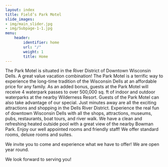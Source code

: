 ```yaml
---
layout: index
title: Field’s Park Motel
slide_images:
- img/main_slider.jpg
- img/Subpage-1-1.jpg
menu:
    header:
        identifier: home
        url: "/"
        weight: 1
        title: Home
---
```


The Park Motel is situated in the River District of Downtown Wisconsin Dells. A great value vacation combination! The Park Motel is a terrific way to experience the long-time tradition of the Wisconsin Dells at an affordable price for any family. As an added bonus, guests at the Park Motel will receive 4 waterpark passes to over 500,000 sq. ft of indoor and outdoor waterparks at the nearby Wilderness Resort. Guests of the Park Motel can also take advantage of our special. Just minutes away are all the exciting attractions and shopping in the Dells River District. Experience the real fun of downtown Wisconsin Dells with all the shops, attractions, museums, pubs, restaurants, boat tours, and river walk. We have a clean and refreshing heated outside pool with a great view of the nearby Bowman Park. Enjoy our well appointed rooms and friendly staff! We offer standard rooms, deluxe rooms and suites.

We invite you to come and experience what we have to offer! We are open year round.

We look forward to serving you!
